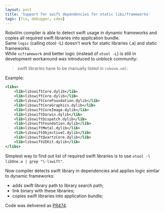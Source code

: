 ```yaml
---
layout: post
title: 'Support for swift dependencies for static libs/frameworks'
tags: [fix, debugger, idea]
---
```

RoboVm compiler is able to detect swift usage in dynamic frameworks and copies all required swift libraries into application bundle.  
Same `logic` (calling otool -L) doesn't work for static libraries (.a) and static frameworks.  
While `xcframework` and better logic (instead of `otool -L`) is still in development workaround was introduced to unblock community:
> swift libraries have to be manually listed in `robovm.xml`:

Example: 
```xml
<libs>
    <lib>libswiftCore.dylib</lib>
    <lib>libswiftCore.dylib</lib>
    <lib>libswiftCoreFoundation.dylib</lib>
    <lib>libswiftCoreGraphics.dylib</lib>
    <lib>libswiftCoreImage.dylib</lib>
    <lib>libswiftDarwin.dylib</lib>
    <lib>libswiftDispatch.dylib</lib>
    <lib>libswiftFoundation.dylib</lib>
    <lib>libswiftMetal.dylib</lib>
    <lib>libswiftObjectiveC.dylib</lib>
    <lib>libswiftQuartzCore.dylib</lib>
    <lib>libswiftUIKit.dylib</lib>
</libs>
```

Simplest way to find out list of required swift libraries is to use `otool -l libOne.a | grep "\-lswift"`.

Now compiler detects swift library in dependencies and applies logic similar to dynamic frameworks:  
- adds swift library path to library search path;
- link binary with these libraries; 
- copies swift libraries into application bundle;

Code was delivered as [PR474](https://github.com/MobiVM/robovm/pull/474).
